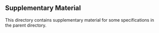 ## Supplementary Material

This directory contains supplementary material for some specifications in the parent directory.
